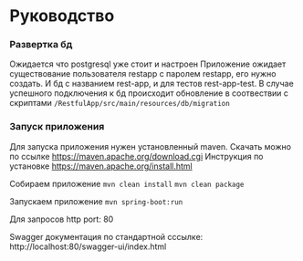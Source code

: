 # Руководство

### Развертка бд
Ожидается что postgresql уже стоит и настроен
Приложение ожидает существование пользователя restapp с паролем restapp, его нужно создать.
И бд с названием rest-app, и для тестов rest-app-test.
В случае успешного подключения к бд происходит обновление в соотвествии с скриптами `/RestfulApp/src/main/resources/db/migration`

### Запуск приложения
Для запуска приложения нужен установленный maven. 
Скачать можно по ссылке https://maven.apache.org/download.cgi
Инструкция по установке https://maven.apache.org/install.html

Собираем приложение 
`mvn clean install`
`mvn clean package`

Запускаем приложение
`mvn spring-boot:run`

Для запросов http port: 80

Swagger документация по стандартной сссылке:
http://localhost:80/swagger-ui/index.html
